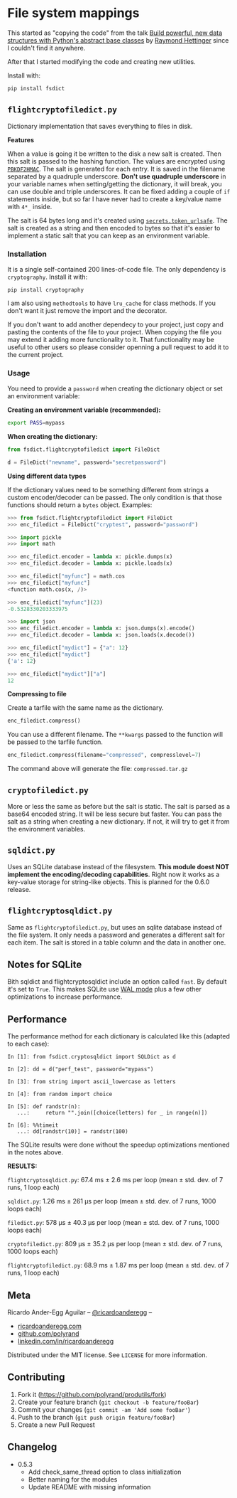 # File system mappings

This started as "copying the code" from the talk [Build powerful, new data structures with Python's abstract base classes](https://www.youtube.com/watch?v=S_ipdVNSFlo) by [Raymond Hettinger](https://twitter.com/raymondh) since I couldn't find it anywhere.

After that I started modifying the code and creating new utilities.

Install with:

```sh
pip install fsdict
```

## `flightcryptofiledict.py`

Dictionary implementation that saves everything to files in disk.

**Features**

When a value is going it be written to the disk a new salt is created. Then this salt is passed to the hashing function. The values are encrypted using [`PBKDF2HMAC`](https://cryptography.io/en/latest/hazmat/primitives/key-derivation-functions/#cryptography.hazmat.primitives.kdf.pbkdf2.PBKDF2HMAC). The salt is generated for each entry. It is saved in the filename separated by a quadruple underscore. **Don't use quadruple underscore** in your variable names when setting/getting the dictionary, it will break, you can use double and triple underscores. It can be fixed adding a couple of `if` statements inside, but so far I have never had to create a key/value name with `4*_` inside.

The salt is 64 bytes long and it's created using [`secrets.token_urlsafe`](https://docs.python.org/3/library/secrets.html#secrets.token_urlsafe). The salt is created as a string and then encoded to bytes so that it's easier to implement a static salt that you can keep as an environment variable.

### Installation

It is a single self-contained 200 lines-of-code file. The only dependency is `cryptography`. Install it with:

```
pip install cryptography
```

I am also using `methodtools` to have `lru_cache` for class methods. If you don't want it just remove the import and the decorator.

If you don't want to add another dependecy to your project, just copy and pasting the contents of the file to your project. When copying the file you may extend it adding more functionality to it. That functionality may be useful to other users so please consider openning a pull request to add it to the current project.

### Usage

You need to provide a `password` when creating the dictionary object or set an environment variable:

**Creating an environment variable (recommended):**

```bash
export PASS=mypass
```

**When creating the dictionary:**

```python
from fsdict.flightcryptofiledict import FileDict

d = FileDict("newname", password="secretpassword")
```

**Using different data types**

If the dictionary values need to be something different from strings a custom encoder/decoder can be passed. The only condition is that those functions should return a `bytes` object. Examples:

```python
>>> from fsdict.flightcryptofiledict import FileDict
>>> enc_filedict = FileDict("cryptest", password="password")

>>> import pickle
>>> import math

>>> enc_filedict.encoder = lambda x: pickle.dumps(x)
>>> enc_filedict.decoder = lambda x: pickle.loads(x)

>>> enc_filedict["myfunc"] = math.cos
>>> enc_filedict["myfunc"]
<function math.cos(x, /)>

>>> enc_filedict["myfunc"](23)
-0.5328330203333975

>>> import json
>>> enc_filedict.encoder = lambda x: json.dumps(x).encode()
>>> enc_filedict.decoder = lambda x: json.loads(x.decode())

>>> enc_filedict["mydict"] = {"a": 12}
>>> enc_filedict["mydict"]
{'a': 12}

>>> enc_filedict["mydict"]["a"]
12
```

**Compressing to file**

Create a tarfile with the same name as the dictionary.

```python
enc_filedict.compress()
```

You can use a different filename. The `**kwargs` passed to the function will be passed to the tarfile function.

```python
enc_filedict.compress(filename="compressed", compresslevel=7)
```

The command above will generate the file: `compressed.tar.gz`

## `cryptofiledict.py`

More or less the same as before but the salt is static. The salt is parsed as a base64 encoded string. It will be less secure but faster. You can pass the salt as a string when creating a new dictionary. If not, it will try to get it from the environment variables.

## `sqldict.py`

Uses an SQLite database instead of the filesystem. **This module doest NOT implement the encoding/decoding capabilities**. Right now it works as a key-value storage for string-like objects. This is planned for the 0.6.0 release.

## `flightcryptosqldict.py`

Same as `flightcryptofiledict.py`, but uses an sqlite database instead of the file system. It only needs a password and generates a different salt for each item. The salt is stored in a table column and the data in another one.

## Notes for SQLite

Bith sqldict and flightcryptosqldict include an option called `fast`. By default it's set to `True`. This makes SQLite use [WAL mode](https://www.sqlite.org/wal.html) plus a few other optimizations to increase performance.

## Performance

The performance method for each dictionary is calculated like this (adapted to each case):

```
In [1]: from fsdict.cryptosqldict import SQLDict as d

In [2]: dd = d("perf_test", password="mypass")

In [3]: from string import ascii_lowercase as letters

In [4]: from random import choice

In [5]: def randstr(n):
   ...:     return "".join([choice(letters) for _ in range(n)])

In [6]: %%timeit
   ...: dd[randstr(10)] = randstr(100)
```

The SQLite results were done without the speedup optimizations mentioned in the notes above.

**RESULTS:**

`flightcryptosqldict.py`: 67.4 ms ± 2.6 ms per loop (mean ± std. dev. of 7 runs, 1 loop each)

`sqldict.py`: 1.26 ms ± 261 µs per loop (mean ± std. dev. of 7 runs, 1000 loops each)

`filedict.py`: 578 µs ± 40.3 µs per loop (mean ± std. dev. of 7 runs, 1000 loops each)

`cryptofiledict.py`: 809 µs ± 35.2 µs per loop (mean ± std. dev. of 7 runs, 1000 loops each)

`flightcryptofiledict.py`: 68.9 ms ± 1.87 ms per loop (mean ± std. dev. of 7 runs, 1 loop each)

## Meta

Ricardo Ander-Egg Aguilar – [@ricardoanderegg](https://twitter.com/ricardoanderegg) –

- [ricardoanderegg.com](http://ricardoanderegg.com/)
- [github.com/polyrand](https://github.com/polyrand/)
- [linkedin.com/in/ricardoanderegg](http://linkedin.com/in/ricardoanderegg)

Distributed under the MIT license. See `LICENSE` for more information.

## Contributing

1. Fork it (<https://github.com/polyrand/produtils/fork>)
2. Create your feature branch (`git checkout -b feature/fooBar`)
3. Commit your changes (`git commit -am 'Add some fooBar'`)
4. Push to the branch (`git push origin feature/fooBar`)
5. Create a new Pull Request


## Changelog

* 0.5.3
    * Add check_same_thread option to class initialization 
    * Better naming for the modules
    * Update README with missing information
